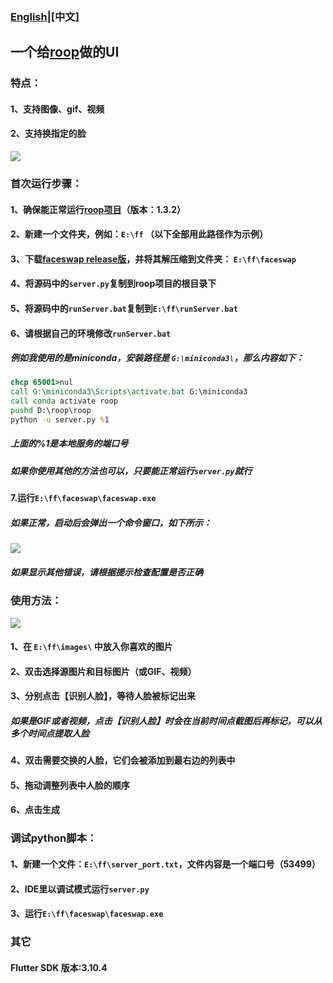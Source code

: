 ### [English](README.md)|[中文]


## **一个给[roop](https://github.com/s0md3v/roop)做的UI**


### **特点：**

#### 1、支持图像、gif、视频

#### 2、支持换指定的脸

![](https://github.com/vectorobject/faceswap/blob/main/readme_assets/main.png?raw=true)



### **首次运行步骤：**


#### 1、确保能正常运行[roop项目](https://github.com/s0md3v/roop)（版本：1.3.2）

#### 2、新建一个文件夹，例如：`E:\ff` （以下全部用此路径作为示例）

#### 3、下载[faceswap release版](https://github.com/vectorobject/faceswap/releases)，并将其解压缩到文件夹： `E:\ff\faceswap`

#### 4、将源码中的`server.py`复制到roop项目的根目录下

#### 5、将源码中的`runServer.bat`复制到`E:\ff\runServer.bat`

#### 6、请根据自己的环境修改`runServer.bat`

##### 例如我使用的是miniconda，安装路径是 `G:\miniconda3\`，那么内容如下：

```bat
chcp 65001>nul
call G:\miniconda3\Scripts\activate.bat G:\miniconda3
call conda activate roop
pushd D:\roop\roop
python -u server.py %1
```

##### 上面的%1是本地服务的端口号

##### 如果你使用其他的方法也可以，只要能正常运行`server.py`就行

#### 7.运行`E:\ff\faceswap\faceswap.exe`

##### 如果正常，启动后会弹出一个命令窗口，如下所示：

![](https://github.com/vectorobject/faceswap/blob/main/readme_assets/runserver.png?raw=true)

##### 如果显示其他错误，请根据提示检查配置是否正确




### **使用方法：**
![](https://github.com/vectorobject/faceswap/blob/main/readme_assets/demo.gif?raw=true)

#### 1、在 `E:\ff\images\` 中放入你喜欢的图片

#### 2、双击选择源图片和目标图片（或GIF、视频）

#### 3、分别点击【识别人脸】，等待人脸被标记出来

##### 如果是GIF或者视频，点击【识别人脸】时会在当前时间点截图后再标记，可以从多个时间点提取人脸

#### 4、双击需要交换的人脸，它们会被添加到最右边的列表中

#### 5、拖动调整列表中人脸的顺序

#### 6、点击生成




### **调试python脚本：**

#### 1、新建一个文件：`E:\ff\server_port.txt`，文件内容是一个端口号（53499）

#### 2、IDE里以调试模式运行`server.py`

#### 3、运行`E:\ff\faceswap\faceswap.exe`


### **其它**

#### Flutter SDK 版本:3.10.4